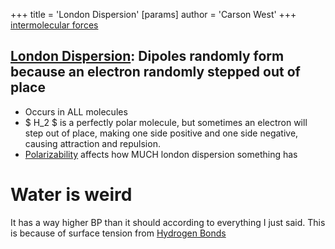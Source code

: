 +++
 title = 'London Dispersion'
[params]
	author = 'Carson West'
+++
[intermolecular forces](./../intermolecular-forces/)

## [London Dispersion](./../london-dispersion/): Dipoles randomly form because an electron randomly stepped out of place
- Occurs in ALL molecules
-  $ H_2 $  is a perfectly polar molecule, but sometimes an electron will step out of place, making one side positive and one side negative, causing attraction and repulsion.
- [Polarizability](./../polarizability/) affects how MUCH london dispersion something has
# Water is weird
It has a way higher BP than it should according to everything I just said. This is because of surface tension from [Hydrogen Bonds](./../hydrogen-bonds/)
